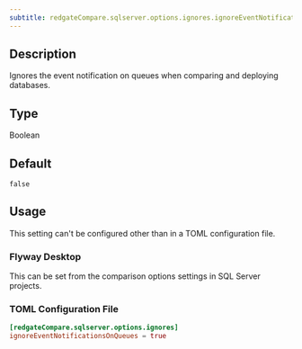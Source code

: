 ```yaml
---
subtitle: redgateCompare.sqlserver.options.ignores.ignoreEventNotificationsOnQueues
---
```


## Description

Ignores the event notification on queues when comparing and deploying databases.

## Type

Boolean

## Default

`false`

## Usage

This setting can't be configured other than in a TOML configuration file.

### Flyway Desktop

This can be set from the comparison options settings in SQL Server projects.

### TOML Configuration File

```toml
[redgateCompare.sqlserver.options.ignores]
ignoreEventNotificationsOnQueues = true
```

